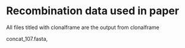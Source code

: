 # Recombination data used in paper

All files titled with clonalframe are the output from clonalframe

concat_107.fasta, 